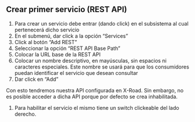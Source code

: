 ## Crear primer servicio (REST API)

1. Para crear un servicio debe entrar (dando click) en el subsistema al cual pertenecerá dicho servicio
1. En el submenú, dar click a la opción “Services”
1. Click al botón “Add REST”
1. Seleccionar la opción “REST API Base Path”
1. Colocar la URL base de la REST API
1. Colocar un nombre descriptivo, en mayúsculas, sin espacios ni caracteres especiales. Este nombre se usará para que los consumidores puedan identificar el servicio que desean consultar
1. Dar click en “Add”
    
Con esto tendremos nuestra API configurada en X-Road. Sin embargo, no es posible acceder a dicha API porque por defecto se crea inhabilitada. 
    
1. Para habilitar el servicio el mismo tiene un switch clickeable del lado derecho.

